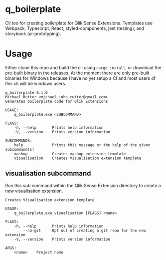 # q_boilerplate

Cli too for creating boilerplate for Qlik Sense Extensions. Templates use Webpack, Typescript, React, styled-components, jest (testing), and storybook (ui-prototyping).

# Usage

Either clone this repo and build the cli using `cargo install`, or download the pre-built binary in the releases. At the moment there are only pre-built binaries for Windows because I have no yet setup a CI and most users of this cli will be windows users.

```
q_boilerplate 0.1.0
Michael Rutter <michael.john.rutter@gmail.com>
Generates boilerplate code for Qlik Extensions

USAGE:
    q_boilerplate.exe <SUBCOMMAND>

FLAGS:
    -h, --help       Prints help information
    -V, --version    Prints version information

SUBCOMMANDS:
    help             Prints this message or the help of the given subcommand(s)
    mashup           Creates mashup extension template
    visualisation    Creates Visualisation extension template
```

## visualisation subcommand
Run this sub command within the Qlik Sense Extension directory to create a new visualisation extension.

```
Creates Visualisation extension template

USAGE:
    q_boilerplate.exe visualisation [FLAGS] <name>

FLAGS:
    -h, --help       Prints help information
        --no-git     Opt out of creating a git repo for the new extension
    -V, --version    Prints version information

ARGS:
    <name>    Project name
```

